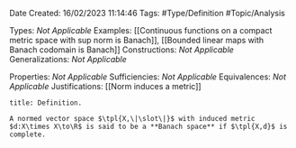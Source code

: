 <div class="topSpace"></div>

Date Created: 16/02/2023 11:14:46
Tags: #Type/Definition #Topic/Analysis

Types: _Not Applicable_
Examples: [[Continuous functions on a compact metric space with sup norm is Banach]], [[Bounded linear maps with Banach codomain is Banach]]
Constructions: _Not Applicable_
Generalizations: _Not Applicable_

Properties: _Not Applicable_
Sufficiencies: _Not Applicable_
Equivalences: _Not Applicable_
Justifications: [[Norm induces a metric]]

``` ad-Definition
title: Definition.

A normed vector space $\tpl{X,\|\slot\|}$ with induced metric $d:X\times X\to\R$ is said to be a **Banach space** if $\tpl{X,d}$ is complete.

```
